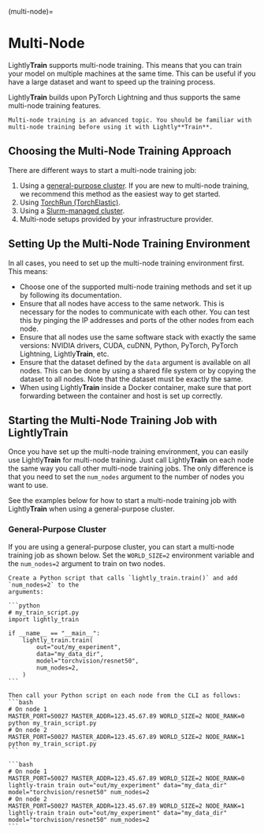 (multi-node)=

# Multi-Node

Lightly**Train** supports multi-node training. This means that you can train your model on multiple machines at the same time. This can be useful if you have a large dataset and want to speed up the training process.

Lightly**Train** builds upon PyTorch Lightning and thus supports the same multi-node training features.

```{note}
Multi-node training is an advanced topic. You should be familiar with multi-node training before using it with Lightly**Train**.
```

## Choosing the Multi-Node Training Approach

There are different ways to start a multi-node training job:

1. Using a [general-purpose cluster](https://lightning.ai/docs/pytorch/stable/clouds/cluster_intermediate_1.html). If you are new to multi-node training, we recommend this method as the easiest way to get started.
1. Using [TorchRun (TorchElastic)](https://lightning.ai/docs/pytorch/stable/clouds/cluster_intermediate_2.html).
1. Using a [Slurm-managed cluster](https://lightning.ai/docs/pytorch/stable/clouds/cluster_advanced.html).
1. Multi-node setups provided by your infrastructure provider.

## Setting Up the Multi-Node Training Environment

In all cases, you need to set up the multi-node training environment first. This means:

- Choose one of the supported multi-node training methods and set it up by following its documentation.
- Ensure that all nodes have access to the same network. This is necessary for the nodes to communicate with each other. You can test this by pinging the IP addresses and ports of the other nodes from each node.
- Ensure that all nodes use the same software stack with exactly the same versions: NVIDIA drivers, CUDA, cuDNN, Python, PyTorch, PyTorch Lightning, Lightly**Train**, etc.
- Ensure that the dataset defined by the `data` argument is available on all nodes. This can be done by using a shared file system or by copying the dataset to all nodes. Note that the dataset must be exactly the same.
- When using Lightly**Train** inside a Docker container, make sure that port forwarding between the container and host is set up correctly.

## Starting the Multi-Node Training Job with Lightly**Train**

Once you have set up the multi-node training environment, you can easily use Lightly**Train** for multi-node training. Just call Lightly**Train** on each node the same way you call other multi-node training jobs. The only difference is that you need to set the `num_nodes` argument to the number of nodes you want to use.

See the examples below for how to start a multi-node training job with Lightly**Train** when using a general-purpose cluster.

### General-Purpose Cluster

If you are using a general-purpose cluster, you can start a multi-node training job as shown below.
Set the `WORLD_SIZE=2` environment variable and the `num_nodes=2` argument to train on two nodes.

````{tab} Python
Create a Python script that calls `lightly_train.train()` and add `num_nodes=2` to the
arguments:

```python
# my_train_script.py
import lightly_train

if __name__ == "__main__":
    lightly_train.train(
        out="out/my_experiment",
        data="my_data_dir",
        model="torchvision/resnet50",
        num_nodes=2,
    )
```

Then call your Python script on each node from the CLI as follows:
```bash
# On node 1
MASTER_PORT=50027 MASTER_ADDR=123.45.67.89 WORLD_SIZE=2 NODE_RANK=0 python my_train_script.py
# On node 2
MASTER_PORT=50027 MASTER_ADDR=123.45.67.89 WORLD_SIZE=2 NODE_RANK=1 python my_train_script.py
```
````

````{tab} Command Line
```bash
# On node 1
MASTER_PORT=50027 MASTER_ADDR=123.45.67.89 WORLD_SIZE=2 NODE_RANK=0 lightly-train train out="out/my_experiment" data="my_data_dir" model="torchvision/resnet50" num_nodes=2
# On node 2
MASTER_PORT=50027 MASTER_ADDR=123.45.67.89 WORLD_SIZE=2 NODE_RANK=1 lightly-train train out="out/my_experiment" data="my_data_dir" model="torchvision/resnet50" num_nodes=2
```
````
